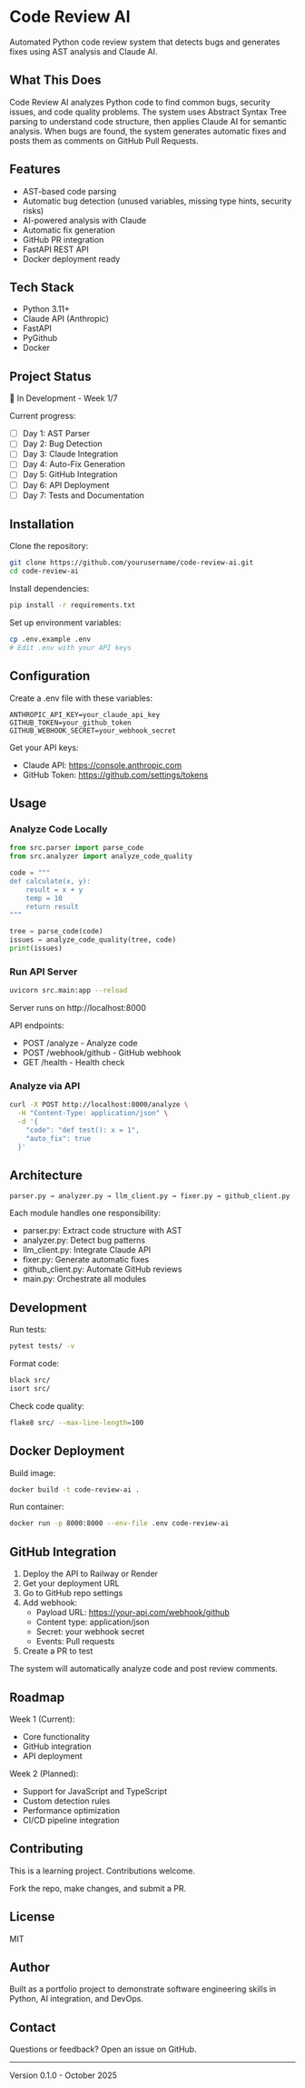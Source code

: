 # Code Review AI

Automated Python code review system that detects bugs and generates fixes using AST analysis and Claude AI.

## What This Does

Code Review AI analyzes Python code to find common bugs, security issues, and code quality problems. The system uses Abstract Syntax Tree parsing to understand code structure, then applies Claude AI for semantic analysis. When bugs are found, the system generates automatic fixes and posts them as comments on GitHub Pull Requests.

## Features

- AST-based code parsing
- Automatic bug detection (unused variables, missing type hints, security risks)
- AI-powered analysis with Claude
- Automatic fix generation
- GitHub PR integration
- FastAPI REST API
- Docker deployment ready

## Tech Stack

- Python 3.11+
- Claude API (Anthropic)
- FastAPI
- PyGithub
- Docker

## Project Status

🚧 In Development - Week 1/7

Current progress:
- [ ] Day 1: AST Parser
- [ ] Day 2: Bug Detection
- [ ] Day 3: Claude Integration
- [ ] Day 4: Auto-Fix Generation
- [ ] Day 5: GitHub Integration
- [ ] Day 6: API Deployment
- [ ] Day 7: Tests and Documentation

## Installation

Clone the repository:

```bash
git clone https://github.com/yourusername/code-review-ai.git
cd code-review-ai
```

Install dependencies:

```bash
pip install -r requirements.txt
```

Set up environment variables:

```bash
cp .env.example .env
# Edit .env with your API keys
```

## Configuration

Create a .env file with these variables:

```
ANTHROPIC_API_KEY=your_claude_api_key
GITHUB_TOKEN=your_github_token
GITHUB_WEBHOOK_SECRET=your_webhook_secret
```

Get your API keys:
- Claude API: https://console.anthropic.com
- GitHub Token: https://github.com/settings/tokens

## Usage

### Analyze Code Locally

```python
from src.parser import parse_code
from src.analyzer import analyze_code_quality

code = """
def calculate(x, y):
    result = x + y
    temp = 10
    return result
"""

tree = parse_code(code)
issues = analyze_code_quality(tree, code)
print(issues)
```

### Run API Server

```bash
uvicorn src.main:app --reload
```

Server runs on http://localhost:8000

API endpoints:
- POST /analyze - Analyze code
- POST /webhook/github - GitHub webhook
- GET /health - Health check

### Analyze via API

```bash
curl -X POST http://localhost:8000/analyze \
  -H "Content-Type: application/json" \
  -d '{
    "code": "def test(): x = 1",
    "auto_fix": true
  }'
```

## Architecture

```
parser.py → analyzer.py → llm_client.py → fixer.py → github_client.py
```

Each module handles one responsibility:
- parser.py: Extract code structure with AST
- analyzer.py: Detect bug patterns
- llm_client.py: Integrate Claude API
- fixer.py: Generate automatic fixes
- github_client.py: Automate GitHub reviews
- main.py: Orchestrate all modules

## Development

Run tests:

```bash
pytest tests/ -v
```

Format code:

```bash
black src/
isort src/
```

Check code quality:

```bash
flake8 src/ --max-line-length=100
```

## Docker Deployment

Build image:

```bash
docker build -t code-review-ai .
```

Run container:

```bash
docker run -p 8000:8000 --env-file .env code-review-ai
```

## GitHub Integration

1. Deploy the API to Railway or Render
2. Get your deployment URL
3. Go to GitHub repo settings
4. Add webhook:
   - Payload URL: https://your-api.com/webhook/github
   - Content type: application/json
   - Secret: your webhook secret
   - Events: Pull requests
5. Create a PR to test

The system will automatically analyze code and post review comments.

## Roadmap

Week 1 (Current):
- Core functionality
- GitHub integration
- API deployment

Week 2 (Planned):
- Support for JavaScript and TypeScript
- Custom detection rules
- Performance optimization
- CI/CD pipeline integration

## Contributing

This is a learning project. Contributions welcome.

Fork the repo, make changes, and submit a PR.

## License

MIT

## Author

Built as a portfolio project to demonstrate software engineering skills in Python, AI integration, and DevOps.

## Contact

Questions or feedback? Open an issue on GitHub.

---

Version 0.1.0 - October 2025
